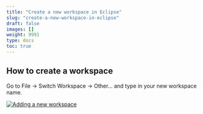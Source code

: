 ```yaml
---
title: "Create a new workspace in Eclipse"
slug: "create-a-new-workspace-in-eclipse"
draft: false
images: []
weight: 9991
type: docs
toc: true
---
```


## How to create a workspace
Go to File -> Switch Workspace -> Other... and type in your new workspace name.

[![Adding a new workspace][1]][1]


  [1]: http://i.stack.imgur.com/lZv8t.png


